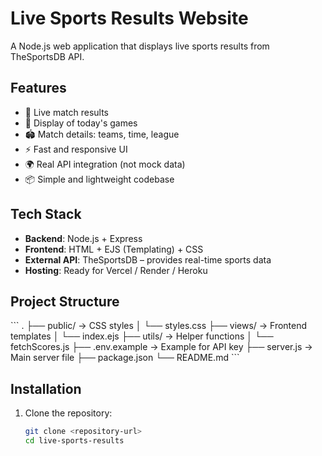 # Live Sports Results Website

A Node.js web application that displays live sports results from TheSportsDB API.

## Features

- 🔄 Live match results
- 📅 Display of today's games
- 🏟️ Match details: teams, time, league
- ⚡ Fast and responsive UI
- 🌍 Real API integration (not mock data)
- 📦 Simple and lightweight codebase

## Tech Stack

- **Backend**: Node.js + Express
- **Frontend**: HTML + EJS (Templating) + CSS
- **External API**: TheSportsDB – provides real-time sports data
- **Hosting**: Ready for Vercel / Render / Heroku

## Project Structure

\`\`\`
.
├── public/               → CSS styles
│   └── styles.css
├── views/                → Frontend templates
│   └── index.ejs
├── utils/                → Helper functions
│   └── fetchScores.js
├── .env.example          → Example for API key
├── server.js             → Main server file
├── package.json
└── README.md
\`\`\`

## Installation

1. Clone the repository:
   ```bash
   git clone <repository-url>
   cd live-sports-results

